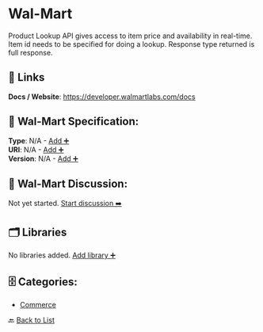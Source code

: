 # Wal-Mart

Product Lookup API gives access to item price and availability in real-time. Item id needs to be specified for doing a lookup. Response type returned is full response.

##  🔗 Links
**Docs / Website**: https://developer.walmartlabs.com/docs

## 🧬 Wal-Mart Specification:
**Type**: N/A - [Add ➕](https://github.com/apis-list/apis-list/edit/main/apis.yaml#L21686)  
**URI**: N/A - [Add ➕](https://github.com/apis-list/apis-list/edit/main/apis.yaml#L21686)  
**Version**: N/A - [Add ➕](https://github.com/apis-list/apis-list/edit/main/apis.yaml#L21686)

## 💬 Wal-Mart Discussion:
Not yet started. [Start discussion ➡️](https://github.com/apis-list/apis-list/discussions/new)

## 🗂️ Libraries

No libraries added. [Add library ➕](https://github.com/apis-list/apis-list/edit/main/apis.yaml#L21686)    


## 🗄️ Categories:
- [Commerce](https://github.com/apis-list/apis-list#commerce-)

🔙  [Back to List](https://github.com/apis-list/apis-list)
